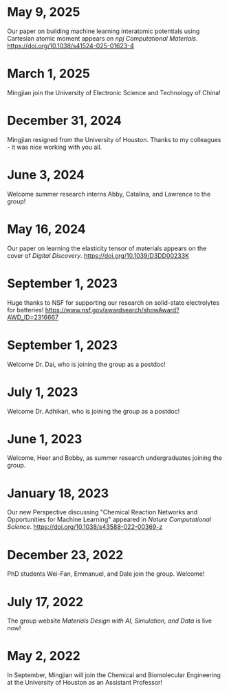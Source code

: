# May 9, 2025
Our paper on building machine learning interatomic potentials using Cartesian atomic moment appears on _npj Computational Materials_. https://doi.org/10.1038/s41524-025-01623-4

# March 1, 2025
Mingjian join the University of Electronic Science and Technology of China!

# December 31, 2024
Mingjian resigned from the University of Houston. Thanks to my colleagues - it was nice working with you all.

# June 3, 2024
Welcome summer research interns Abby, Catalina, and Lawrence to the group!

# May 16, 2024
Our paper on learning the elasticity tensor of materials appears on the cover of _Digital Discovery_. https://doi.org/10.1039/D3DD00233K

# September 1, 2023
Huge thanks to NSF for supporting our research on solid-state electrolytes for batteries! https://www.nsf.gov/awardsearch/showAward?AWD_ID=2316667

# September 1, 2023
Welcome Dr. Dai, who is joining the group as a postdoc!

# July 1, 2023
Welcome Dr. Adhikari, who is joining the group as a postdoc!

# June 1, 2023
Welcome, Heer and Bobby, as summer research undergraduates joining the group.

# January 18, 2023
Our new Perspective discussing "Chemical Reaction Networks and Opportunities for Machine Learning" appeared in _Nature Computational Science_. https://doi.org/10.1038/s43588-022-00369-z

# December 23, 2022
PhD students Wei-Fan, Emmanuel, and Dale join the group. Welcome!

# July 17, 2022
The group website _Materials Design with AI, Simulation, and Data_ is live now!

# May 2, 2022
In September, Mingjian will join the Chemical and Biomolecular Engineering at the University of Houston as an Assistant Professor!
